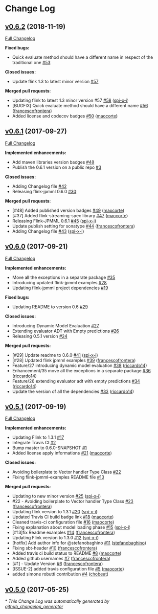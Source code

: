 # Change Log

## [v0.6.2](https://github.com/FlinkML/flink-jpmml/tree/v0.6.2) (2018-11-19)
[Full Changelog](https://github.com/FlinkML/flink-jpmml/compare/v0.6.1...v0.6.2)

**Fixed bugs:**

- Quick evaluate method should have a different name in respect of the traditional one [\#53](https://github.com/FlinkML/flink-jpmml/issues/53)

**Closed issues:**

- Update flink 1.3 to latest minor version [\#57](https://github.com/FlinkML/flink-jpmml/issues/57)

**Merged pull requests:**

- Updating flink to latest 1.3 minor version \#57 [\#58](https://github.com/FlinkML/flink-jpmml/pull/58) ([spi-x-i](https://github.com/spi-x-i))
- \[BUGFIX\] Quick evaluate method should have a different name [\#56](https://github.com/FlinkML/flink-jpmml/pull/56) ([francescofrontera](https://github.com/francescofrontera))
- Added license and codecov badges [\#50](https://github.com/FlinkML/flink-jpmml/pull/50) ([maocorte](https://github.com/maocorte))

## [v0.6.1](https://github.com/FlinkML/flink-jpmml/tree/v0.6.1) (2017-09-27)
[Full Changelog](https://github.com/FlinkML/flink-jpmml/compare/v0.6.0...v0.6.1)

**Implemented enhancements:**

- Add maven libraries version badges [\#48](https://github.com/FlinkML/flink-jpmml/issues/48)
- Publish the 0.6.1 version on a public repo [\#3](https://github.com/FlinkML/flink-jpmml/issues/3)

**Closed issues:**

- Adding Changelog file [\#42](https://github.com/FlinkML/flink-jpmml/issues/42)
- Releasing flink-jpmml 0.6.0 [\#30](https://github.com/FlinkML/flink-jpmml/issues/30)

**Merged pull requests:**

- \[\#48\] Added published version badges [\#49](https://github.com/FlinkML/flink-jpmml/pull/49) ([maocorte](https://github.com/maocorte))
- \[\#37\] Added flink-streaming-spec library [\#47](https://github.com/FlinkML/flink-jpmml/pull/47) ([maocorte](https://github.com/maocorte))
- Releasing Flink-JPMML 0.6.1 [\#45](https://github.com/FlinkML/flink-jpmml/pull/45) ([spi-x-i](https://github.com/spi-x-i))
- Update publish setting for sonatype [\#44](https://github.com/FlinkML/flink-jpmml/pull/44) ([francescofrontera](https://github.com/francescofrontera))
- Adding Changelog file [\#43](https://github.com/FlinkML/flink-jpmml/pull/43) ([spi-x-i](https://github.com/spi-x-i))

## [v0.6.0](https://github.com/FlinkML/flink-jpmml/tree/v0.6.0) (2017-09-21)
[Full Changelog](https://github.com/FlinkML/flink-jpmml/compare/v0.5.1...v0.6.0)

**Implemented enhancements:**

- Move all the exceptions in a separate package [\#35](https://github.com/FlinkML/flink-jpmml/issues/35)
- Introducing updated flink-jpmml examples [\#28](https://github.com/FlinkML/flink-jpmml/issues/28)
- Updating flink-jpmml project dependencies [\#19](https://github.com/FlinkML/flink-jpmml/issues/19)

**Fixed bugs:**

- Updating README to version 0.6 [\#29](https://github.com/FlinkML/flink-jpmml/issues/29)

**Closed issues:**

- Introducing Dynamic Model Evaluation [\#27](https://github.com/FlinkML/flink-jpmml/issues/27)
- Extending evaluator ADT with Empty predictions [\#26](https://github.com/FlinkML/flink-jpmml/issues/26)
- Releasing 0.5.1 version [\#24](https://github.com/FlinkML/flink-jpmml/issues/24)

**Merged pull requests:**

- \[\#29\] Update readme to 0.6.0 [\#41](https://github.com/FlinkML/flink-jpmml/pull/41) ([spi-x-i](https://github.com/spi-x-i))
- \[\#28\] Updated flink jpmml examples [\#39](https://github.com/FlinkML/flink-jpmml/pull/39) ([francescofrontera](https://github.com/francescofrontera))
- Feature/27 introducing dynamic model evaluation [\#38](https://github.com/FlinkML/flink-jpmml/pull/38) ([riccardo14](https://github.com/riccardo14))
- Enhancement/35 move all the exceptions in a separate package [\#36](https://github.com/FlinkML/flink-jpmml/pull/36) ([riccardo14](https://github.com/riccardo14))
- Feature/26 extending evaluator adt with empty predictions [\#34](https://github.com/FlinkML/flink-jpmml/pull/34) ([riccardo14](https://github.com/riccardo14))
- Update the version of all the dependencies [\#33](https://github.com/FlinkML/flink-jpmml/pull/33) ([riccardo14](https://github.com/riccardo14))

## [v0.5.1](https://github.com/FlinkML/flink-jpmml/tree/v0.5.1) (2017-09-19)
[Full Changelog](https://github.com/FlinkML/flink-jpmml/compare/v0.5.0...v0.5.1)

**Implemented enhancements:**

- Updating Flink to 1.3.1 [\#17](https://github.com/FlinkML/flink-jpmml/issues/17)
- Integrate Travis CI [\#2](https://github.com/FlinkML/flink-jpmml/issues/2)
- Bump master to 0.6.0-SNAPSHOT [\#1](https://github.com/FlinkML/flink-jpmml/issues/1)
- Added license apply informations [\#21](https://github.com/FlinkML/flink-jpmml/pull/21) ([maocorte](https://github.com/maocorte))

**Closed issues:**

- Avoiding boilerplate to Vector handler Type Class [\#22](https://github.com/FlinkML/flink-jpmml/issues/22)
- Fixing flink-jpmml-examples README file [\#13](https://github.com/FlinkML/flink-jpmml/issues/13)

**Merged pull requests:**

- Updating to new minor version [\#25](https://github.com/FlinkML/flink-jpmml/pull/25) ([spi-x-i](https://github.com/spi-x-i))
- \#22 - Avoiding boilerplate to Vector handler Type Class [\#23](https://github.com/FlinkML/flink-jpmml/pull/23) ([francescofrontera](https://github.com/francescofrontera))
- Updating flink version to 1.3.1 [\#20](https://github.com/FlinkML/flink-jpmml/pull/20) ([spi-x-i](https://github.com/spi-x-i))
- Updated Travis CI build badge link [\#18](https://github.com/FlinkML/flink-jpmml/pull/18) ([maocorte](https://github.com/maocorte))
- Cleaned travis-ci configuration file [\#16](https://github.com/FlinkML/flink-jpmml/pull/16) ([maocorte](https://github.com/maocorte))
- Fixing explanation about model loading phase [\#15](https://github.com/FlinkML/flink-jpmml/pull/15) ([spi-x-i](https://github.com/spi-x-i))
- \[\#13\]fix Readme examples [\#14](https://github.com/FlinkML/flink-jpmml/pull/14) ([francescofrontera](https://github.com/francescofrontera))
- Updating Flink version to 1.3.0 [\#12](https://github.com/FlinkML/flink-jpmml/pull/12) ([spi-x-i](https://github.com/spi-x-i))
- \[hotfix\] Add author info for @stefanobaghino [\#11](https://github.com/FlinkML/flink-jpmml/pull/11) ([stefanobaghino](https://github.com/stefanobaghino))
- Fixing sbt-header  [\#10](https://github.com/FlinkML/flink-jpmml/pull/10) ([francescofrontera](https://github.com/francescofrontera))
- Added travis ci build status to README [\#8](https://github.com/FlinkML/flink-jpmml/pull/8) ([maocorte](https://github.com/maocorte))
- Added github usernames [\#7](https://github.com/FlinkML/flink-jpmml/pull/7) ([francescofrontera](https://github.com/francescofrontera))
- \[\#1\] - Update Version [\#6](https://github.com/FlinkML/flink-jpmml/pull/6) ([francescofrontera](https://github.com/francescofrontera))
- \[ISSUE-2\] added travis configuration file [\#5](https://github.com/FlinkML/flink-jpmml/pull/5) ([maocorte](https://github.com/maocorte))
- added simone robutti contribution [\#4](https://github.com/FlinkML/flink-jpmml/pull/4) ([chobeat](https://github.com/chobeat))

## [v0.5.0](https://github.com/FlinkML/flink-jpmml/tree/v0.5.0) (2017-05-25)


\* *This Change Log was automatically generated by [github_changelog_generator](https://github.com/skywinder/Github-Changelog-Generator)*